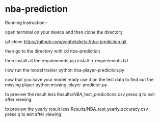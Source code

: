 # nba-prediction

Running Instruction:-

open terminal on your device and then clone the directory

git clone https://github.com/vaghelahetvi/nba-prediction.git

then go to the directory with 
cd nba-prediction

then install all the requirements
pip install -r requirements.txt

now run the model trainer
python nba-player-prediction.py

now that you have your model ready use it on the test data to find out the missing player
python missing-player-predictor.py

to preview the result 
less Results/NBA_test_predictions.csv
press q to exit after viewing

to preview the yearly result 
less Results/NBA_test_yearly_accuracy.csv
press q to exit after viewing
